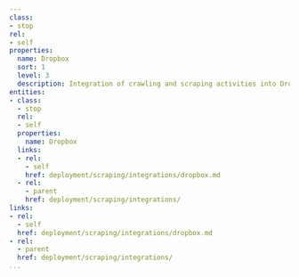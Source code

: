 ```yaml
---
class:
- stop
rel:
- self
properties:
  name: Dropbox
  sort: 1
  level: 3
  description: Integration of crawling and scraping activities into Dropbox.
entities:
- class:
  - stop
  rel:
  - self
  properties:
    name: Dropbox
  links:
  - rel:
    - self
    href: deployment/scraping/integrations/dropbox.md
  - rel:
    - parent
    href: deployment/scraping/integrations/
links:
- rel:
  - self
  href: deployment/scraping/integrations/dropbox.md
- rel:
  - parent
  href: deployment/scraping/integrations/
...
```

